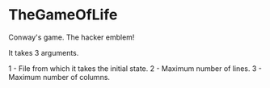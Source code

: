 TheGameOfLife
=============

Conway's game. The hacker emblem!

It takes 3 arguments.

1 - File from which it takes the initial state.
2 - Maximum number of lines.
3 - Maximum number of columns.
